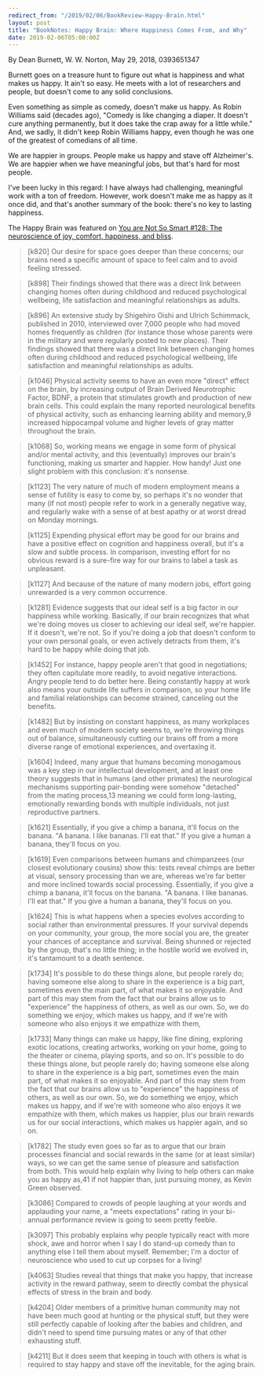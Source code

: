 ```yaml
---
redirect_from: "/2019/02/06/BookReview-Happy-Brain.html"
layout: post
title: "BookNotes: Happy Brain: Where Happiness Comes From, and Why"
date: 2019-02-06T05:00:00Z
---
```

By Dean Burnett, W. W. Norton, May 29, 2018, 0393651347

Burnett goes on a treasure hunt to figure out what is happiness and
what makes us happy. It ain't so easy. He meets with a lot of
researchers and people, but doesn't come to any solid conclusions.

Even something as simple as comedy, doesn't make us happy. As Robin
Williams said (decades ago), "Comedy is like changing a diaper. It
doesn't cure anything permanently, but it does take the crap away for
a little while." And, we sadly, it didn't keep Robin Williams happy,
even though he was one of the greatest of comedians of all time.

We are happier in groups. People make us happy and stave off
Alzheimer's. We are happier when we have meaningful jobs, but that's
hard for most people.

I've been lucky in this regard: I have always had challenging,
meaningful work with a ton of freedom. However, work doesn't make me
as happy as it once did, and that's another summary of the book:
there's no key to lasting happiness.

The Happy Brain was featured on
[You are Not So Smart #128: The neuroscience of joy, comfort, happiness, and bliss](http://n99.us/lrs).

> [k820] Our desire for space goes deeper than these concerns; our
> brains need a specific amount of space to feel calm and to avoid
> feeling stressed.

> [k898] Their findings showed that there was a direct link between
> changing homes often during childhood and reduced psychological
> wellbeing, life satisfaction and meaningful relationships as adults.

> [k896] An extensive study by Shigehiro Oishi and Ulrich Schimmack,
> published in 2010, interviewed over 7,000 people who had moved homes
> frequently as children (for instance those whose parents were in the
> military and were regularly posted to new places). Their findings
> showed that there was a direct link between changing homes often
> during childhood and reduced psychological wellbeing, life
> satisfaction and meaningful relationships as adults.

> [k1046] Physical activity seems to have an even more "direct" effect
> on the brain, by increasing output of Brain Derived Neurotrophic
> Factor, BDNF, a protein that stimulates growth and production of new
> brain cells. This could explain the many reported neurological
> benefits of physical activity, such as enhancing learning ability
> and memory,9 increased hippocampal volume and higher levels of gray
> matter throughout the brain.

> [k1068] So, working means we engage in some form of physical and/or
> mental activity, and this (eventually) improves our brain's
> functioning, making us smarter and happier. How handy! Just one
> slight problem with this conclusion: it's nonsense.

> [k1123] The very nature of much of modern employment means a sense
> of futility is easy to come by, so perhaps it's no wonder that many
> (if not most) people refer to work in a generally negative way, and
> regularly wake with a sense of at best apathy or at worst dread on
> Monday mornings.
>
> [k1125] Expending physical effort may be good for our brains and
> have a positive effect on cognition and happiness overall, but it's
> a slow and subtle process. In comparison, investing effort for no
> obvious reward is a sure-fire way for our brains to label a task as
> unpleasant.

> [k1127] And because of the nature of many modern jobs, effort going
> unrewarded is a very common occurrence.

> [k1281] Evidence suggests that our ideal self is a big factor in our
> happiness while working. Basically, if our brain recognizes that
> what we're doing moves us closer to achieving our ideal self, we're
> happier. If it doesn't, we're not. So if you're doing a job that
> doesn't conform to your own personal goals, or even actively
> detracts from them, it's hard to be happy while doing that job.

> [k1452] For instance, happy people aren't that good in negotiations;
> they often capitulate more readily, to avoid negative
> interactions. Angry people tend to do better here. Being constantly
> happy at work also means your outside life suffers in comparison, so
> your home life and familial relationships can become strained,
> canceling out the benefits.

> [k1482] But by insisting on constant happiness, as many workplaces
> and even much of modern society seems to, we're throwing things out
> of balance, simultaneously cutting our brains off from a more
> diverse range of emotional experiences, and overtaxing it.

> [k1604] Indeed, many argue that humans becoming monogamous was a key
> step in our intellectual development, and at least one theory
> suggests that in humans (and other primates) the neurological
> mechanisms supporting pair-bonding were somehow "detached" from the
> mating process,13 meaning we could form long-lasting, emotionally
> rewarding bonds with multiple individuals, not just reproductive
> partners.

> [k1621] Essentially, if you give a chimp a banana, it'll focus on
> the banana. "A banana. I like bananas. I'll eat that." If you give a
> human a banana, they'll focus on you.

> [k1619] Even comparisons between humans and chimpanzees (our closest
> evolutionary cousins) show this: tests reveal chimps are better at
> visual, sensory processing than we are, whereas we're far better and
> more inclined towards social processing. Essentially, if you give a
> chimp a banana, it'll focus on the banana. "A banana. I like
> bananas. I'll eat that." If you give a human a banana, they'll focus
> on you.

> [k1624] This is what happens when a species evolves according to
> social rather than environmental pressures. If your survival depends
> on your community, your group, the more social you are, the greater
> your chances of acceptance and survival. Being shunned or rejected
> by the group, that's no little thing; in the hostile world we
> evolved in, it's tantamount to a death sentence.

> [k1734] It's possible to do these things alone, but people rarely
> do; having someone else along to share in the experience is a big
> part, sometimes even the main part, of what makes it so
> enjoyable. And part of this may stem from the fact that our brains
> allow us to "experience" the happiness of others, as well as our
> own. So, we do something we enjoy, which makes us happy, and if
> we're with someone who also enjoys it we empathize with them,

> [k1733] Many things can make us happy, like fine dining, exploring
> exotic locations, creating artworks, working on your home, going to
> the theater or cinema, playing sports, and so on. It's possible to
> do these things alone, but people rarely do; having someone else
> along to share in the experience is a big part, sometimes even the
> main part, of what makes it so enjoyable. And part of this may stem
> from the fact that our brains allow us to "experience" the happiness
> of others, as well as our own. So, we do something we enjoy, which
> makes us happy, and if we're with someone who also enjoys it we
> empathize with them, which makes us happier, plus our brain rewards
> us for our social interactions, which makes us happier again, and so
> on.

> [k1782] The study even goes so far as to argue that our brain
> processes financial and social rewards in the same (or at least
> similar) ways, so we can get the same sense of pleasure and
> satisfaction from both. This would help explain why living to help
> others can make you as happy as,41 if not happier than, just
> pursuing money, as Kevin Green observed.

> [k3086] Compared to crowds of people laughing at your words and
> applauding your name, a "meets expectations" rating in your
> bi-annual performance review is going to seem pretty feeble.

> [k3097] This probably explains why people typically react with more
> shock, awe and horror when I say I do stand-up comedy than to
> anything else I tell them about myself. Remember; I'm a doctor of
> neuroscience who used to cut up corpses for a living!

> [k4063] Studies reveal that things that make you happy, that
> increase activity in the reward pathway, seem to directly combat the
> physical effects of stress in the brain and body.

> [k4204] Older members of a primitive human community may not have
> been much good at hunting or the physical stuff, but they were still
> perfectly capable of looking after the babies and children, and
> didn't need to spend time pursuing mates or any of that other
> exhausting stuff.

> [k4211] But it does seem that keeping in touch with others is what
> is required to stay happy and stave off the inevitable, for the
> aging brain.
